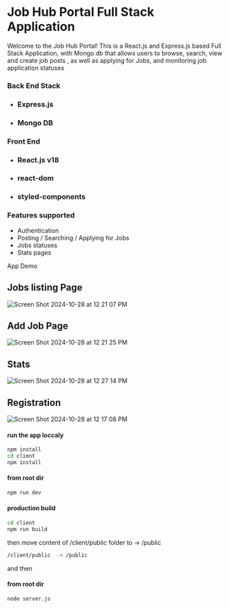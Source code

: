 # Job Hub Portal Full Stack Application

Welcome to the Job Hub Portal! This is a React.js and Express.js based Full Stack Application, with Mongo db that allows users to browse, search, view  and create job posts , as well as applying for Jobs, and monitoring job application statuses

### Back End Stack

- ### Express.js
- ### Mongo DB

### Front End
- ### React.js v18
- ### react-dom
- ### styled-components

### Features supported

-  Authentication 
-  Posting / Searching / Applying for Jobs
-  Jobs statuses
-  Stats pages

 
App Demo

## Jobs listing Page 

![Screen Shot 2024-10-28 at 12 21 07 PM](https://github.com/user-attachments/assets/83879be7-7702-4f85-afcb-d77759eb319a)

## Add Job Page

![Screen Shot 2024-10-28 at 12 21 25 PM](https://github.com/user-attachments/assets/c2a8a964-b828-4a5b-bab3-6b4c8bbc00d7)

## Stats 
![Screen Shot 2024-10-28 at 12 27 14 PM](https://github.com/user-attachments/assets/b8ea7847-8f3b-4c7d-b78f-f30799780e0e)


## Registration

![Screen Shot 2024-10-28 at 12 17 08 PM](https://github.com/user-attachments/assets/d198dd32-2a1c-4b00-9a17-3d5a54cdd581)




#### run the app loccaly 

```sh
npm install
cd client
npm install
```

#### from root dir
```sh
npm run dev
```


#### production build

```sh
cd client
npm run build
```

then move content of /client/public folder to -> /public


```sh
/client/public  -> /public
```

and then

#### from root dir
```sh
node server.js
```

